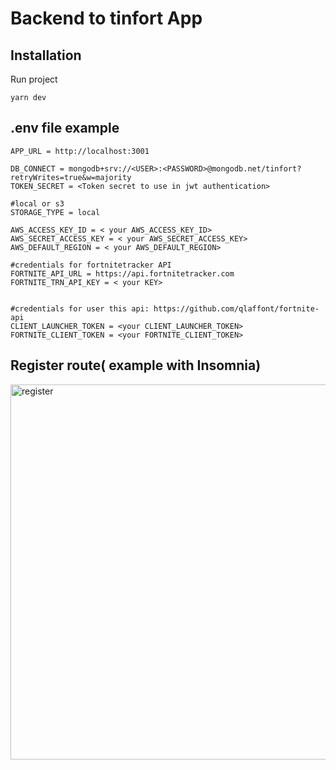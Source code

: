 # Backend to tinfort App

## Installation

Run project 

```
yarn dev
```

## .env file example

```
APP_URL = http://localhost:3001

DB_CONNECT = mongodb+srv://<USER>:<PASSWORD>@mongodb.net/tinfort?retryWrites=true&w=majority
TOKEN_SECRET = <Token secret to use in jwt authentication>

#local or s3
STORAGE_TYPE = local                   

AWS_ACCESS_KEY_ID = < your AWS_ACCESS_KEY_ID>
AWS_SECRET_ACCESS_KEY = < your AWS_SECRET_ACCESS_KEY>
AWS_DEFAULT_REGION = < your AWS_DEFAULT_REGION>

#credentials for fortnitetracker API
FORTNITE_API_URL = https://api.fortnitetracker.com
FORTNITE_TRN_API_KEY = < your KEY>


#credentials for user this api: https://github.com/qlaffont/fortnite-api
CLIENT_LAUNCHER_TOKEN = <your CLIENT_LAUNCHER_TOKEN>
FORTNITE_CLIENT_TOKEN = <your FORTNITE_CLIENT_TOKEN>
```

## Register route( example with Insomnia)
<a href="https://ibb.co/DgqYJ1b"><img src="https://i.ibb.co/0VwK7nX/register.png"  width="1000" height="600" alt="register" border="0"></a>